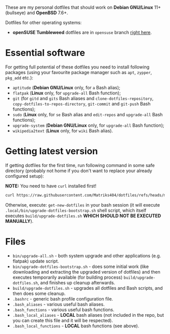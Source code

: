 These are my personal dotfiles that should work on **Debian GNU/Linux** 11+ (bullseye) and **OpenBSD** 7.6+.

Dotfiles for other operating systems:

* **openSUSE Tumbleweed** dotfiles are in `opensuse` branch [right here](https://github.com/Matriks404/dotfiles/tree/opensuse).

# Essential software

For getting full potential of these dotfiles you need to install following packages (using your favourite package manager such as `apt`, `zypper`, `pkg_add` etc.):

* `aptitude` (**Debian GNU/Linux** only, for `a` Bash alias);
* `flatpak` (**Linux** only, for `upgrade-all` Bash function);
* `git` (for `gitd` and `gits` Bash aliases and `clone-dotfiles-repository`, `copy-dotfiles-to-repos-directory`, `git-commit` and `git-push` Bash functions);
* `sudo` (**Linux** only, for `se` Bash alias and `edit-repos` and `upgrade-all` Bash functions);
* `upgrade-system` (**Debian GNU/Linux** only, for `upgrade-all` Bash function);
* `wikipedia2text` (**Linux** only, for `wiki` Bash alias).

# Getting latest version

If getting dotfiles for the first time, run following command in some safe directory (probably not home if you don't want to replace your already configured setup):

**NOTE:** You need to have `curl` installed first!

```bash
curl https://raw.githubusercontent.com/Matriks404/dotfiles/refs/heads/master/.local/bin/upgrade-dotfiles-bootstrap.sh | sh
```

Otherwise, execute: `get-new-dotfiles` in your bash session (it will execute `.local/bin/upgrade-dotfiles-bootstrap.sh` shell script, which itself executes `build/upgrade-dotfiles.sh` **WHICH SHOULD NOT BE EXECUTED MANUALLY**).

# Files

* `bin/upgrade-all.sh` - both system upgrade and other applications (e.g. flatpak) update script.
* `bin/upgrade-dotfiles-bootstrap.sh` - does some initial work (like downloading and extracting the upgraded version of dotfiles) and then executes temporarily available (for building process) `build/upgrade-dotfiles.sh`, and finishes up cleanup afterwards.
* `build/upgrade-dotfiles.sh` - upgrades all dotfiles and Bash scripts, and then does some cleanup.
* `.bashrc` - generic bash profile configuration file.
* `.bash_aliases` - various useful bash aliases.
* `.bash_functions` - various useful bash functions.
* `.bash_local_aliases` - **LOCAL** bash aliases (not included in the repo, but you can create this file and it will be respected).
* `.bash_local_functions` - **LOCAL** bash functions (see above).
